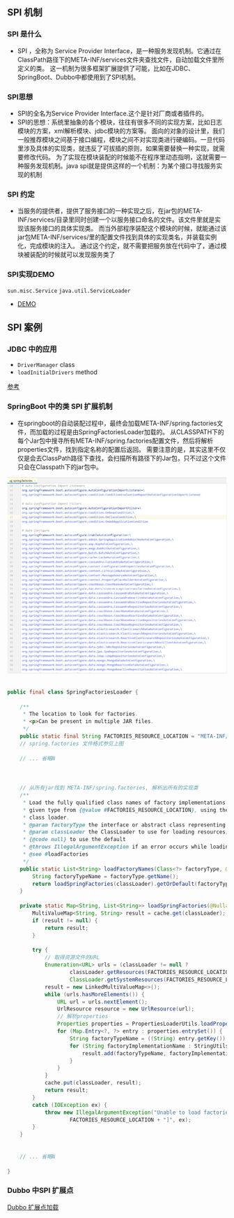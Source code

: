 ## SPI 机制

### SPI 是什么

* SPI ，全称为 Service Provider Interface，是一种服务发现机制。它通过在ClassPath路径下的META-INF/services文件夹查找文件，自动加载文件里所定义的类。
  这一机制为很多框架扩展提供了可能，比如在JDBC、SpringBoot、Dubbo中都使用到了SPI机制。
  
### SPI思想

* SPI的全名为Service Provider Interface.这个是针对厂商或者插件的。
* SPI的思想：系统里抽象的各个模块，往往有很多不同的实现方案，比如日志模块的方案，xml解析模块、jdbc模块的方案等。
面向的对象的设计里，我们一般推荐模块之间基于接口编程，模块之间不对实现类进行硬编码。一旦代码里涉及具体的实现类，就违反了可拔插的原则，如果需要替换一种实现，就需要修改代码。
为了实现在模块装配的时候能不在程序里动态指明，这就需要一种服务发现机制。java spi就是提供这样的一个机制：为某个接口寻找服务实现的机制

### SPI 约定

* 当服务的提供者，提供了服务接口的一种实现之后，在jar包的META-INF/services/目录里同时创建一个以服务接口命名的文件。该文件里就是实现该服务接口的具体实现类。
而当外部程序装配这个模块的时候，就能通过该jar包META-INF/services/里的配置文件找到具体的实现类名，并装载实例化，完成模块的注入。
通过这个约定，就不需要把服务放在代码中了，通过模块被装配的时候就可以发现服务类了
 
### SPI实现DEMO

`sun.misc.Service` 
`java.util.ServiceLoader`

- [DEMO](https://github.com/fxbin/myself-wiki/tree/master/code-modules/basic-knowledge/src/main/java/cn/fxbin/record/basic/spi)

## SPI 案例
 
### JDBC 中的应用
 
* `DriverManager` class
* `loadInitialDrivers` method

[参考](https://www.jianshu.com/p/3a3edbcd8f24)

### SpringBoot 中的类 SPI 扩展机制

* 在springboot的自动装配过程中，最终会加载META-INF/spring.factories文件，而加载的过程是由SpringFactoriesLoader加载的。
从CLASSPATH下的每个Jar包中搜寻所有META-INF/spring.factories配置文件，然后将解析properties文件，找到指定名称的配置后返回。
需要注意的是，其实这里不仅仅是会去ClassPath路径下查找，会扫描所有路径下的Jar包，只不过这个文件只会在Classpath下的jar包中。

![image](images/spring.factories示例.png)

```java

public final class SpringFactoriesLoader {

	/**
	 * The location to look for factories.
	 * <p>Can be present in multiple JAR files.
	 */
	public static final String FACTORIES_RESOURCE_LOCATION = "META-INF/spring.factories";
    // spring.factories 文件格式参见上图

    // ... 省略N    



    // 从所有jar找到 META-INF/spring.factories, 解析出所有的实现类
	/**
	 * Load the fully qualified class names of factory implementations of the
	 * given type from {@value #FACTORIES_RESOURCE_LOCATION}, using the given
	 * class loader.
	 * @param factoryType the interface or abstract class representing the factory
	 * @param classLoader the ClassLoader to use for loading resources; can be
	 * {@code null} to use the default
	 * @throws IllegalArgumentException if an error occurs while loading factory names
	 * @see #loadFactories
	 */
	public static List<String> loadFactoryNames(Class<?> factoryType, @Nullable ClassLoader classLoader) {
		String factoryTypeName = factoryType.getName();
		return loadSpringFactories(classLoader).getOrDefault(factoryTypeName, Collections.emptyList());
	}

	private static Map<String, List<String>> loadSpringFactories(@Nullable ClassLoader classLoader) {
		MultiValueMap<String, String> result = cache.get(classLoader);
		if (result != null) {
			return result;
		}

		try {
            // 取得资源文件的URL
			Enumeration<URL> urls = (classLoader != null ?
					classLoader.getResources(FACTORIES_RESOURCE_LOCATION) :
					ClassLoader.getSystemResources(FACTORIES_RESOURCE_LOCATION));
			result = new LinkedMultiValueMap<>();
			while (urls.hasMoreElements()) {
				URL url = urls.nextElement();
				UrlResource resource = new UrlResource(url);
                // 解析properties
				Properties properties = PropertiesLoaderUtils.loadProperties(resource);
				for (Map.Entry<?, ?> entry : properties.entrySet()) {
					String factoryTypeName = ((String) entry.getKey()).trim();
					for (String factoryImplementationName : StringUtils.commaDelimitedListToStringArray((String) entry.getValue())) {
						result.add(factoryTypeName, factoryImplementationName.trim());
					}
				}
			}
			cache.put(classLoader, result);
			return result;
		}
		catch (IOException ex) {
			throw new IllegalArgumentException("Unable to load factories from location [" +
					FACTORIES_RESOURCE_LOCATION + "]", ex);
		}
	}


    // ... 省略N    

}

```

### Dubbo 中SPI 扩展点

[Dubbo 扩展点加载](http://dubbo.apache.org/zh-cn/docs/dev/SPI.html)
